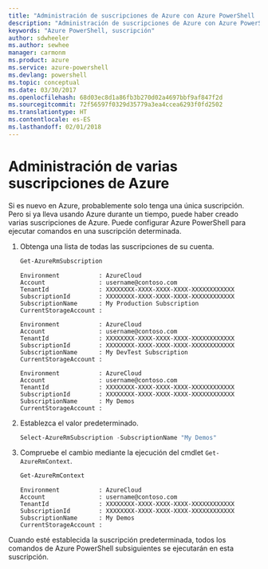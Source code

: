 ```yaml
---
title: "Administración de suscripciones de Azure con Azure PowerShell | Microsoft Docs"
description: "Administración de suscripciones de Azure con Azure PowerShell"
keywords: "Azure PowerShell, suscripción"
author: sdwheeler
ms.author: sewhee
manager: carmonm
ms.product: azure
ms.service: azure-powershell
ms.devlang: powershell
ms.topic: conceptual
ms.date: 03/30/2017
ms.openlocfilehash: 68d03ec8d1a86fb3b270d02a4697bbf9af847f2d
ms.sourcegitcommit: 72f56597f0329d35779a3ea4ccea6293f0fd2502
ms.translationtype: HT
ms.contentlocale: es-ES
ms.lasthandoff: 02/01/2018
---
```

# <a name="manage-multiple-azure-subscriptions"></a>Administración de varias suscripciones de Azure

Si es nuevo en Azure, probablemente solo tenga una única suscripción. Pero si ya lleva usando Azure durante un tiempo, puede haber creado varias suscripciones de Azure. Puede configurar Azure PowerShell para ejecutar comandos en una suscripción determinada.

1. Obtenga una lista de todas las suscripciones de su cuenta.

    ```powershell
    Get-AzureRmSubscription
    ```

    ```
    Environment           : AzureCloud
    Account               : username@contoso.com
    TenantId              : XXXXXXXX-XXXX-XXXX-XXXX-XXXXXXXXXXXX
    SubscriptionId        : XXXXXXXX-XXXX-XXXX-XXXX-XXXXXXXXXXXX
    SubscriptionName      : My Production Subscription
    CurrentStorageAccount :

    Environment           : AzureCloud
    Account               : username@contoso.com
    TenantId              : XXXXXXXX-XXXX-XXXX-XXXX-XXXXXXXXXXXX
    SubscriptionId        : XXXXXXXX-XXXX-XXXX-XXXX-XXXXXXXXXXXX
    SubscriptionName      : My DevTest Subscription
    CurrentStorageAccount :

    Environment           : AzureCloud
    Account               : username@contoso.com
    TenantId              : XXXXXXXX-XXXX-XXXX-XXXX-XXXXXXXXXXXX
    SubscriptionId        : XXXXXXXX-XXXX-XXXX-XXXX-XXXXXXXXXXXX
    SubscriptionName      : My Demos
    CurrentStorageAccount :
    ```

2. Establezca el valor predeterminado.

    ```powershell
    Select-AzureRmSubscription -SubscriptionName "My Demos"
    ```

3. Compruebe el cambio mediante la ejecución del cmdlet `Get-AzureRmContext`.

    ```powershell
    Get-AzureRmContext
    ```

    ```
    Environment           : AzureCloud
    Account               : username@contoso.com
    TenantId              : XXXXXXXX-XXXX-XXXX-XXXX-XXXXXXXXXXXX
    SubscriptionId        : XXXXXXXX-XXXX-XXXX-XXXX-XXXXXXXXXXXX
    SubscriptionName      : My Demos
    CurrentStorageAccount :
    ```

Cuando esté establecida la suscripción predeterminada, todos los comandos de Azure PowerShell subsiguientes se ejecutarán en esta suscripción.
